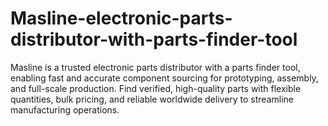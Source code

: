 # Masline-electronic-parts-distributor-with-parts-finder-tool
Masline is a trusted electronic parts distributor with a parts finder tool, enabling fast and accurate component sourcing for prototyping, assembly, and full-scale production. Find verified, high-quality parts with flexible quantities, bulk pricing, and reliable worldwide delivery to streamline manufacturing operations.

